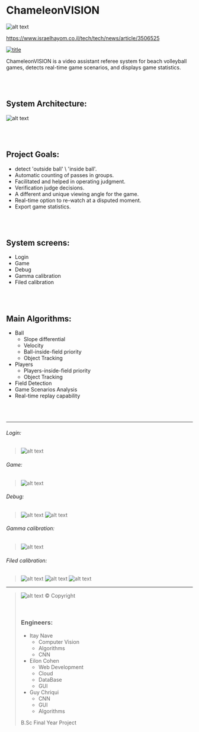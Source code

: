 # ChameleonVISION 
![alt text](/github_images/Main.png)

https://www.israelhayom.co.il/tech/tech/news/article/3506525

[![title](/github_images/youtube.png "ChameleonVISION - video assistant referee system for beach volleyball games")](https://www.youtube.com/watch?v=UwBT0xUOck4&ab_channel=ItayNave)

ChameleonVISION is a video assistant referee system for beach volleyball games, detects real-time game scenarios, and displays game statistics.

<p>
<br />
<br />
</p>

## System Architecture:
![alt text](/github_images/system_architecture.png)

<p>
<br />
<br />
</p>

## Project Goals:
* detect 'outside ball' \ 'inside ball'.
* Automatic counting of passes in groups.
* Facilitated and helped in operating judgment.
* Verification judge decisions.
* A different and unique viewing angle for the game.
* Real-time option to re-watch at a disputed moment.
* Export game statistics. 

<p>
<br />
<br />
</p>

## System screens:
* Login
* Game
* Debug
* Gamma calibration
* Filed calibration


<p>
<br />
<br />
</p>

## Main Algorithms:
* Ball
  - Slope differential
  - Velocity
  - Ball-inside-field priority
  - Object Tracking
* Players
  - Players-inside-field priority
  - Object Tracking
* Field Detection 
* Game Scenarios Analysis
* Real-time replay capability

<p>
<br />
<br />
</p>

_______________________________________________________________________________________________________________

###### Login:
> ![alt text](/github_images/login_screen.png)

###### Game:
> ![alt text](/github_images/game_screen.png)

###### Debug:
> ![alt text](/github_images/debug_screen.png)
> ![alt text](/github_images/debug_screen2.png)

###### Gamma calibration:
> ![alt text](/github_images/Calibrate_screen.png)

###### Filed calibration:
> ![alt text](/github_images/field_calibration_screen.png)
> ![alt text](/github_images/field_calibration_screen2.png)
> ![alt text](/github_images/field_calibration_screen3.png)

___________________________________________________________________________________
> ![alt text](/assets/ChameleonVISION.png)
> © Copyright
> 
> <p>
> <br />
> </p>
> 
> ### Engineers:
> * Itay Nave
>   - Computer Vision
>   - Algorithms
>   - CNN 
> * Eilon Cohen
>   - Web Development
>   - Cloud
>   - DataBase
>   - GUI
> * Guy Chriqui
>   - CNN
>   - GUI
>   - Algorithms
>
>
> B.Sc Final Year Project

